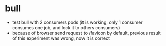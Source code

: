 # bull

- test bull with 2 consumers pods (it is working, only 1 consumer consumes one job, and lock it to others consumers)
- because of browser send request to /favicon by default, previous result of this experiment was wrong, now it is correct
